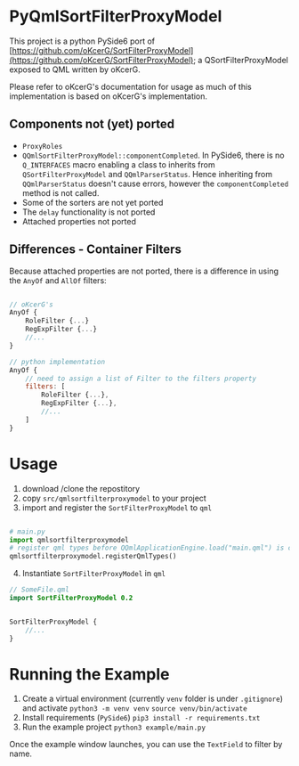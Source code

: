 # PyQmlSortFilterProxyModel
This project is a python PySide6 port of [https://github.com/oKcerG/SortFilterProxyModel](https://github.com/oKcerG/SortFilterProxyModel); a QSortFilterProxyModel exposed to QML written by oKcerG.

Please refer to oKcerG's documentation for usage as much of this implementation is based on oKcerG's implementation.

## Components not (yet) ported

- `ProxyRoles`
- `QQmlSortFilterProxyModel::componentCompleted`. In PySide6, there is no `Q_INTERFACES` macro enabling a class to inherits from `QSortFilterProxyModel` and `QQmlParserStatus`. Hence inheriting from `QQmlParserStatus` doesn't cause errors, however the `componentCompleted` method is not called.
- Some of the sorters are not yet ported
- The `delay` functionality is not ported
- Attached properties not ported

## Differences - Container Filters

Because attached properties are not ported, there is a difference in using the `AnyOf` and `AllOf` filters:

```qml

// oKcerG's
AnyOf {
    RoleFilter {...}
    RegExpFilter {...}
    //...
}

// python implementation
AnyOf {
    // need to assign a list of Filter to the filters property
    filters: [
        RoleFilter {...},
        RegExpFilter {...},
        //...
    ]
}

```

# Usage

1. download /clone the repostitory
2. copy `src/qmlsortfilterproxymodel` to your project
3. import and register the `SortFilterProxyModel` to `qml`

```python

# main.py
import qmlsortfilterproxymodel
# register qml types before QQmlApplicationEngine.load("main.qml") is called
qmlsortfilterproxymodel.registerQmlTypes()
```

4. Instantiate `SortFilterProxyModel` in `qml`

```qml
// SomeFile.qml
import SortFilterProxyModel 0.2


SortFilterProxyModel {
    //...
}

```

# Running the Example

1. Create a virtual environment (currently `venv` folder is under `.gitignore`) and activate
    `python3 -m venv venv`
    `source venv/bin/activate`
2. Install requirements (`PySide6`)
    `pip3 install -r requirements.txt`
3. Run the example project
    `python3 example/main.py`

Once the example window launches, you can use the `TextField` to filter by name.
